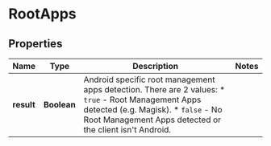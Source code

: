 

# RootApps


## Properties

| Name | Type | Description | Notes |
|------------ | ------------- | ------------- | -------------|
|**result** | **Boolean** | Android specific root management apps detection. There are 2 values:    * `true` - Root Management Apps detected (e.g. Magisk).   * `false` - No Root Management Apps detected or the client isn't Android.  |  |



